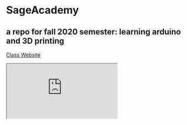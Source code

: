 # SageAcademy
## a repo for fall 2020 semester: learning arduino and 3D printing
[Class Website](https://p-misner.github.io/SageAcademy/ "Sage Academy Website")

<iframe src="https://p-misner.github.io/SageAcademy/">
</iframe>
